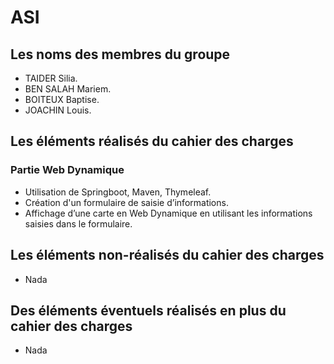# ASI


## Les noms des membres du groupe
* TAIDER Silia.
* BEN SALAH Mariem.
* BOITEUX Baptise.
* JOACHIN Louis.

## Les éléments réalisés du cahier des charges

### Partie Web Dynamique
* Utilisation de Springboot, Maven, Thymeleaf.
* Création d'un formulaire de saisie d’informations.
* Affichage d’une carte en Web Dynamique en utilisant les informations saisies dans le formulaire.


## Les éléments non-réalisés du cahier des charges
* Nada

## Des éléments éventuels réalisés en plus du cahier des charges
* Nada      
